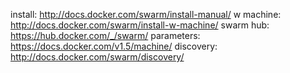 install: http://docs.docker.com/swarm/install-manual/
w machine: http://docs.docker.com/swarm/install-w-machine/
swarm hub: https://hub.docker.com/_/swarm/
parameters: https://docs.docker.com/v1.5/machine/
discovery: http://docs.docker.com/swarm/discovery/




